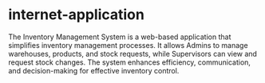 # internet-application
 The Inventory Management System is a web-based application that simplifies inventory management processes. It allows Admins to manage warehouses, products, and stock requests, while Supervisors can view and request stock changes. The system enhances efficiency, communication, and decision-making for effective inventory control.
